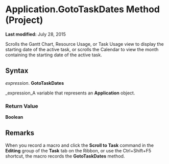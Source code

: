 
# Application.GotoTaskDates Method (Project)

 **Last modified:** July 28, 2015

Scrolls the Gantt Chart, Resource Usage, or Task Usage view to display the starting date of the active task, or scrolls the Calendar to view the month containing the starting date of the active task.

## Syntax

 _expression_. **GotoTaskDates**

 _expression_A variable that represents an  **Application** object.


### Return Value

 **Boolean**


## Remarks

When you record a macro and click the  **Scroll to Task** command in the **Editing** group of the **Task** tab on the Ribbon, or use the Ctrl+Shift+F5 shortcut, the macro records the **GotoTaskDates** method.

